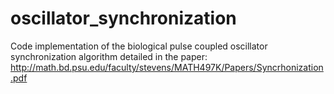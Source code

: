 # oscillator_synchronization
Code implementation of the biological pulse coupled oscillator synchronization algorithm detailed in the paper:
http://math.bd.psu.edu/faculty/stevens/MATH497K/Papers/Syncrhonization.pdf
